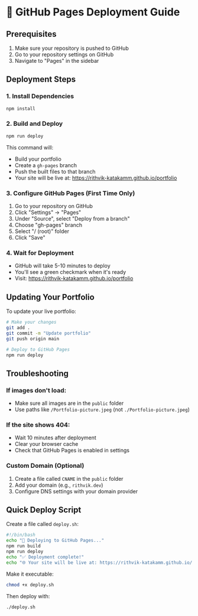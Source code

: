 # 🚀 GitHub Pages Deployment Guide

## Prerequisites
1. Make sure your repository is pushed to GitHub
2. Go to your repository settings on GitHub
3. Navigate to "Pages" in the sidebar

## Deployment Steps

### 1. Install Dependencies
```bash
npm install
```

### 2. Build and Deploy
```bash
npm run deploy
```

This command will:
- Build your portfolio
- Create a `gh-pages` branch
- Push the built files to that branch
- Your site will be live at: https://rithvik-katakamm.github.io/portfolio

### 3. Configure GitHub Pages (First Time Only)
1. Go to your repository on GitHub
2. Click "Settings" → "Pages"
3. Under "Source", select "Deploy from a branch"
4. Choose "gh-pages" branch
5. Select "/ (root)" folder
6. Click "Save"

### 4. Wait for Deployment
- GitHub will take 5-10 minutes to deploy
- You'll see a green checkmark when it's ready
- Visit: https://rithvik-katakamm.github.io/portfolio

## Updating Your Portfolio

To update your live portfolio:
```bash
# Make your changes
git add .
git commit -m "Update portfolio"
git push origin main

# Deploy to GitHub Pages
npm run deploy
```

## Troubleshooting

### If images don't load:
- Make sure all images are in the `public` folder
- Use paths like `/Portfolio-picture.jpeg` (not `./Portfolio-picture.jpeg`)

### If the site shows 404:
- Wait 10 minutes after deployment
- Clear your browser cache
- Check that GitHub Pages is enabled in settings

### Custom Domain (Optional)
1. Create a file called `CNAME` in the `public` folder
2. Add your domain (e.g., `rithvik.dev`)
3. Configure DNS settings with your domain provider

## Quick Deploy Script

Create a file called `deploy.sh`:
```bash
#!/bin/bash
echo "🚀 Deploying to GitHub Pages..."
npm run build
npm run deploy
echo "✅ Deployment complete!"
echo "🌐 Your site will be live at: https://rithvik-katakamm.github.io/portfolio"
```

Make it executable:
```bash
chmod +x deploy.sh
```

Then deploy with:
```bash
./deploy.sh
```
